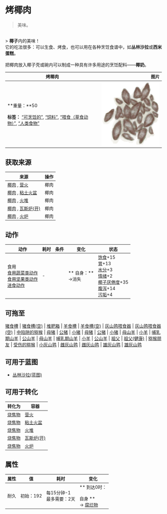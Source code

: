 # 烤椰肉  
> 美味。  
<br>  
> <b>椰子</b>内的美味！<br>它的吃法很多：可以生食、烤食，也可以用在各种烹饪食谱中，如<b>丛林沙拉</b>或<b>西米蛋糕</b>。<br><br>把椰肉放入椰子壳或碗内可以制成一种具有许多用途的烹饪配料——<b>椰奶</b>。  
  
  烤椰肉  |   图片   
 ----  |  ----:   
 **重量：**50<br><br>**标签：**	[“可烹饪的”](tag_Cookable.md), [“饲料”](tag_Feed.md), [“喂食（草食动物）”](tag_FeedHerb.md), [“人类食物”](tag_HumanFood.md)  |  <img decoding="async" src="Sprite/CoconutMeatRoasted.png" href="a.md" style="max-width:300px;max-height:300px;">   
  
## 获取来源  
来源  |  操作  
----  |  ----  
[椰肉](CoconutMeat.md) , [营火](Campfire.md)  |  椰肉  
[椰肉](CoconutMeat.md) , [粘土火盆](ClayFirePit.md)  |  椰肉  
[椰肉](CoconutMeat.md) , [火堆](Fire.md)  |  椰肉  
[椰肉](CoconutMeat.md) , [瓦斯炉(开)](GasCookerOn.md)  |  椰肉  
[椰肉](CoconutMeat.md) , [火炉](Stove.md)  |  椰肉  
## 动作  
动作  |  耗时  |  条件  |  变化  |  状态  
----  |  ----  |  ----  |  ----  |  ----  
食用<br>[食用蔬菜类动作](VegetarianAction.md)<br>[食用坚果类动作](NutAction.md)<br>[进食动作](EatingAction.md)  |  -  |    |  ** 自身：**<br>→消失  |  [饱食](Satiation.md)+15<br>[胃](Stomach.md)+13<br>[水分](Hydration.md)+3<br>[情绪](Morale.md)+2<br>[椰子<nobr>厌倦度</nobr>](SaturationCoconuts.md)+35<br>[腹泻](Diarrhoea.md)+14<br>[污垢](Filth.md)+4  
## 可拖至  
[猪食槽](BoarFeeder.md) | [猪食槽(空)](BoarFeederEmpty.md) | [堆肥箱](CompostBin.md) | [羊食槽](GoatFeeder.md) | [羊食槽(空)](GoatFeederEmpty.md) | [灰山鹑喂食器](PartridgeFeeder.md) | [灰山鹑喂食器(空)](PartridgeFeederEmpty.md) | [中陷阱的猕猴](CageTrapMacaque.md) | [母猪](BoarEnclosureFemale.md) | [公猪](BoarEnclosureMale.md) | [小猪](BoarEnclosurePiglet.md) | [母猪](BoarTiedFemale.md) | [公猪](BoarTiedMale.md) | [小猪](BoarTiedPiglet.md) | [母山羊](GoatEnclosureFemale.md) | [小羊](GoatEnclosureKid.md) | [哺乳期山羊](GoatEnclosureLactating.md) | [公山羊](GoatEnclosureMale.md) | [母山羊](GoatTiedFemale.md) | [哺乳期山羊](GoatTiedFemaleLactating.md) | [小羊](GoatTiedKid.md) | [公山羊](GoatTiedMale.md) | [祖父](Grandfather.md) | [祖父(健康)](GrandfatherHealthy.md) | [猕猴朋友](MacaqueFriend.md) | [受伤的猕猴](MacaqueWounded.md) | [小灰山鹑](PartridgeChick.md) | [雌灰山鹑](PartridgeFemaleEnclosure.md) | [雌灰山鹑](PartridgeFemaleLive.md) | [雄灰山鹑](PartridgeMaleEnclosure.md) | [雄灰山鹑](PartridgeMaleLive.md)  
## 可用于蓝图  
- [丛林沙拉(蓝图)](Bp_JungleSalad.md)  
  
  
## 可用于转化  
转化为  |  容器  
----  |  ----  
[烧焦物](CharredRemains.md)  |  [营火](Campfire.md)  
[烧焦物](CharredRemains.md)  |  [粘土火盆](ClayFirePit.md)  
[烧焦物](CharredRemains.md)  |  [火堆](Fire.md)  
[烧焦物](CharredRemains.md)  |  [瓦斯炉(开)](GasCookerOn.md)  
[烧焦物](CharredRemains.md)  |  [火炉](Stove.md)  
## 属性   
属性  |  值  |  耗时  |  变化  
----  |  ----  |  ----  |  ----  
耐久  |  初始：192  |  每15分钟-1<br>最多需要：2天  |  ** 到达0时： **<br><br>** 自身 **<br>→ [腐烂物](RottenRemains.md)  


<script>document.title="烤椰肉 - 卡牌生存百科 Card Survival Wiki";</script>